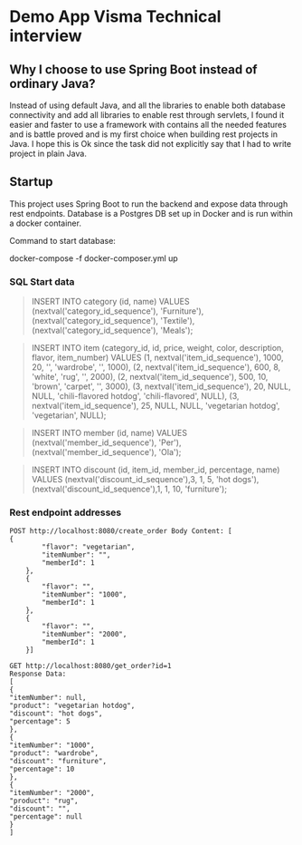 # Demo App Visma Technical interview

## Why I choose to use Spring Boot instead of ordinary Java?

Instead of using default Java, and all the libraries to enable both database connectivity
and add all libraries to enable rest through servlets, I found it easier and faster
to use a framework with contains all the needed features and is battle proved and is my first choice
when building rest projects in Java. I hope this is Ok since the task did not explicitly say that I had to write project in 
plain Java.

## Startup

This project uses Spring Boot to run the backend and expose data through rest endpoints.
Database is a Postgres DB set up in Docker and is run within a docker container.

Command to start database:

docker-compose -f docker-composer.yml up

### SQL Start data

> INSERT INTO category (id, name) VALUES
(nextval('category_id_sequence'), 'Furniture'),
(nextval('category_id_sequence'), 'Textile'),
(nextval('category_id_sequence'), 'Meals');

> INSERT INTO item (category_id, id, price, weight, color, description, flavor, item_number) VALUES
(1, nextval('item_id_sequence'), 1000, 20, '', 'wardrobe', '', 1000),
(2, nextval('item_id_sequence'), 600, 8, 'white', 'rug', '', 2000),
(2, nextval('item_id_sequence'), 500, 10, 'brown', 'carpet', '', 3000),
(3, nextval('item_id_sequence'), 20, NULL, NULL, 'chili-flavored hotdog', 'chili-flavored', NULL),
(3, nextval('item_id_sequence'), 25, NULL, NULL, 'vegetarian hotdog', 'vegetarian', NULL);

> INSERT INTO member (id, name) VALUES
(nextval('member_id_sequence'), 'Per'),
(nextval('member_id_sequence'), 'Ola');

> INSERT INTO discount (id, item_id, member_id, percentage, name) VALUES
(nextval('discount_id_sequence'),3, 1, 5, 'hot dogs'),
(nextval('discount_id_sequence'),1, 1, 10, 'furniture');


### Rest endpoint addresses

```
POST http://localhost:8080/create_order Body Content: [
{
        "flavor": "vegetarian",
        "itemNumber": "",
        "memberId": 1
    },
    {
        "flavor": "",
        "itemNumber": "1000",
        "memberId": 1
    },
    {
        "flavor": "",
        "itemNumber": "2000",
        "memberId": 1
    }]

```
```
GET http://localhost:8080/get_order?id=1 
Response Data: 
[
{
"itemNumber": null,
"product": "vegetarian hotdog",
"discount": "hot dogs",
"percentage": 5
},
{
"itemNumber": "1000",
"product": "wardrobe",
"discount": "furniture",
"percentage": 10
},
{
"itemNumber": "2000",
"product": "rug",
"discount": "",
"percentage": null
}
]
```

